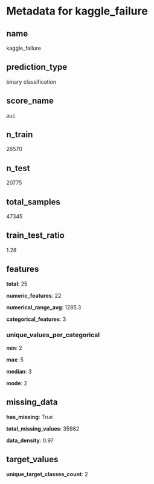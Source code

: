 # Metadata for kaggle_failure

## name

kaggle_failure

## prediction_type

binary classification

## score_name

auc

## n_train

26570

## n_test

20775

## total_samples

47345

## train_test_ratio

1.28

## features

**total**: 25

**numeric_features**: 22

**numerical_range_avg**: 1285.3

**categorical_features**: 3

### unique_values_per_categorical

**min**: 2

**max**: 5

**median**: 3

**mode**: 2

## missing_data

**has_missing**: True

**total_missing_values**: 35982

**data_density**: 0.97

## target_values

**unique_target_classes_count**: 2

